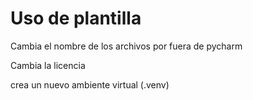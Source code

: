 # Uso de plantilla

Cambia el nombre de los archivos por fuera de pycharm

Cambia la licencia

crea un nuevo ambiente virtual (.venv)